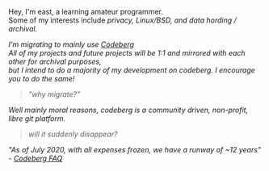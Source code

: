 
Hey, I'm east, a learning amateur programmer. <br>
Some of my interests include <i>privacy, Linux/BSD, and data hording / archival.

I'm migrating to mainly use [Codeberg](https://codeberg.org/east "east on codeberg") <br>
All of my projects and future projects will be 1:1 and mirrored with each other for archival purposes, <br> *but* I intend to do a majority of my development on codeberg. I encourage you to do the same!
> "why migrate?"


Well mainly moral reasons, codeberg is a community driven, non-profit, libre git platform.

> will it suddenly disappear? 


"As of July 2020, with all expenses frozen, we have a runway of ~12 years" - [Codeberg FAQ](https://codeberg.org/east](https://docs.codeberg.org/getting-started/faq/#is-codeberg-well-funded%3F) "Is codeberg well funded?")

<!--
Secret Information :
I'm in your walls
-->
